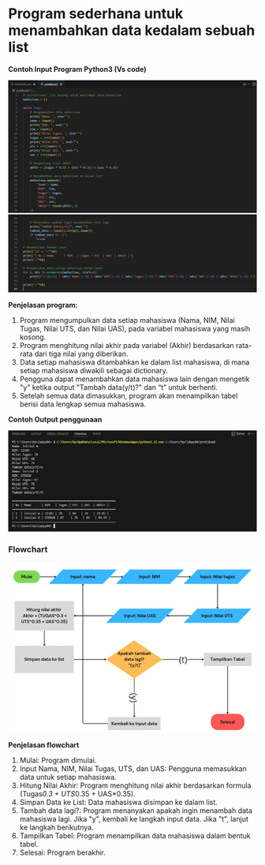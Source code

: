 # Program sederhana untuk menambahkan data kedalam sebuah list
**Contoh Input Program Python3 (Vs code)**

![alt text](image.png)
![alt text](image-2.png)

**Penjelasan program:**
1.	Program mengumpulkan data setiap mahasiswa (Nama, NIM, Nilai Tugas, Nilai UTS, dan Nilai UAS), pada variabel mahasiswa yang masih kosong.
2.	Program menghitung nilai akhir pada variabel (Akhir) berdasarkan rata-rata dari tiga nilai yang diberikan.
3.	Data setiap mahasiswa ditambahkan ke dalam list mahasiswa, di mana setiap mahasiswa diwakili sebagai dictionary.
4.	Pengguna dapat menambahkan data mahasiswa lain dengan mengetik "y" ketika output "Tambah data(y/t)?" dan “t” untuk berhenti.
5.	Setelah semua data dimasukkan, program akan menampilkan tabel berisi data lengkap semua mahasiswa.

**Contoh Output penggunaan**

![alt text](image-1.png)

### Flowchart

![alt text](image-3.png)

**Penjelasan flowchart**

1.	Mulai: Program dimulai.
2.	Input Nama, NIM, Nilai Tugas, UTS, dan UAS: Pengguna memasukkan data untuk setiap mahasiswa.
3.	Hitung Nilai Akhir: Program menghitung nilai akhir berdasarkan formula (Tugas*0.3 + UTS*0.35 + UAS*0.35).
4.	Simpan Data ke List: Data mahasiswa disimpan ke dalam list.
5.	Tambah data lagi?: Program menanyakan apakah ingin menambah data mahasiswa lagi. Jika "y", kembali ke langkah input data. Jika "t", lanjut ke langkah berikutnya.
6.	Tampilkan Tabel: Program menampilkan data mahasiswa dalam bentuk tabel.
7.	Selesai: Program berakhir.
